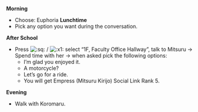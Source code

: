 **Morning**

- Choose: Euphoria
  **Lunchtime**
- Pick any option you want during the conversation.

**After School**

- Press ![:sq:](https://www.powerpyx.com/wp-includes/images/smilies/square.png) / ![:x1:](https://www.powerpyx.com/wp-includes/images/smilies/x1.png) select “1F, Faculty Office Hallway”, talk to Mitsuru -> Spend time with her -> when asked pick the following options:
  - I’m glad you enjoyed it.
  - A motorcycle?
  - Let’s go for a ride.
  - You will get Empress (Mitsuru Kirijo) Social Link Rank 5.

**Evening**

- Walk with Koromaru.
